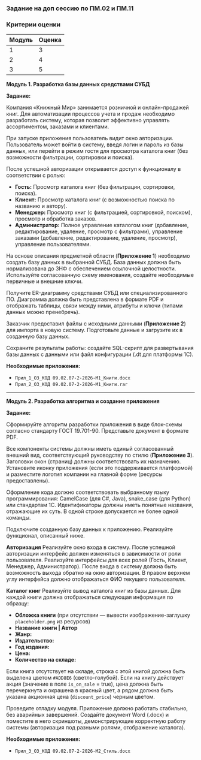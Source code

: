 ### **Задание на доп сессию по ПМ.02 и ПМ.11**

### Критерии оценки

| Модуль  | Оценка |
| -- | -- |
| 1  | 3  |
| 2  | 4  |
| 3  | 5  |



**Модуль 1. Разработка базы данных средствами СУБД**

**Задание:**

Компания «Книжный Мир» занимается розничной и онлайн-продажей книг. Для автоматизации процессов учета и продаж необходимо разработать систему, которая позволит эффективно управлять ассортиментом, заказами и клиентами.

При запуске приложения пользователь видит окно авторизации. Пользователь может войти в систему, введя логин и пароль из базы данных, или перейти в режим гостя для просмотра каталога книг (без возможности фильтрации, сортировки и поиска).

После успешной авторизации открывается доступ к функционалу в соответствии с ролью:
*   **Гость:** Просмотр каталога книг (без фильтрации, сортировки, поиска).
*   **Клиент:** Просмотр каталога книг (с возможностью поиска по названию и автору).
*   **Менеджер:** Просмотр книг (с фильтрацией, сортировкой, поиском), просмотр и обработка заказов.
*   **Администратор:** Полное управление каталогом книг (добавление, редактирование, удаление, просмотр с фильтрами), управление заказами (добавление, редактирование, удаление, просмотр), управление пользователями.

На основе описания предметной области (**Приложение 1**) необходимо создать базу данных в выбранной СУБД. База данных должна быть нормализована до 3НФ с обеспечением ссылочной целостности. Используйте согласованную схему именования, создайте необходимые первичные и внешние ключи.

Получите ER-диаграмму средствами СУБД или специализированного ПО. Диаграмма должна быть представлена в формате PDF и отображать таблицы, связи между ними, атрибуты и ключи (типами данных можно пренебречь).

Заказчик предоставил файлы с исходными данными (**Приложение 2**) для импорта в новую систему. Подготовьте данные и загрузите их в созданную базу данных.

Сохраните результаты работы: создайте SQL-скрипт для развертывания базы данных с данными или файл конфигурации (.dt для платформы 1С).

**Необходимые приложения:**
*   `Прил_1_ОЗ_КОД 09.02.07-2-2026-M1_Книги.docx`
*   `Прил_2_ОЗ_КОД 09.02.07-2-2026-M1_Книги.rar`

---

**Модуль 2. Разработка алгоритма и создание приложения**

**Задание:**

Сформируйте алгоритм разработки приложения в виде блок-схемы согласно стандарту ГОСТ 19.701-90. Представьте документ в формате PDF.

Все компоненты системы должны иметь единый согласованный внешний вид, соответствующий руководству по стилю (**Приложение 3**). Заголовки окон (страниц) должны соответствовать их назначению. Установите иконку приложения (если это поддерживается платформой) и разместите логотип компании на главной форме (ресурсы предоставлены).

Оформление кода должно соответствовать выбранному языку программирования: CamelCase (для C#, Java), snake_case (для Python) или стандартам 1С. Идентификаторы должны иметь понятные названия, отражающие их суть. В одной строке допускается не более одной команды.

Подключите созданную базу данных к приложению. Реализуйте функционал, описанный ниже.

**Авторизация**
Реализуйте окно входа в систему. После успешной авторизации интерфейс должен изменяться в зависимости от роли пользователя. Реализуйте интерфейсы для всех ролей (Гость, Клиент, Менеджер, Администратор). После входа в систему должна быть возможность выхода обратно на окно авторизации. В правом верхнем углу интерфейса должно отображаться ФИО текущего пользователя.

**Каталог книг**
Реализуйте вывод каталога книг из базы данных. Для каждой книги должна отображаться следующая информация по образцу:
*   **Обложка книги** (при отсутствии — вывести изображение-заглушку `placeholder.png` из ресурсов)
*   **Название книги | Автор**
*   **Жанр:**
*   **Издательство:**
*   **Год издания:**
*   **Цена:**
*   **Количество на складе:**

Если книга отсутствует на складе, строка с этой книгой должна быть выделена цветом `#ADD8E6` (светло-голубой). Если на книгу действует акция (значение в поле `is_on_sale` = true), цена должна быть перечеркнута и окрашена в красный цвет, а рядом должна быть указана акционная цена (`discount_price`) черным цветом.

Проведите отладку модуля. Приложение должно работать стабильно, без аварийных завершений. Создайте документ Word (.docx) и поместите в него скриншоты, демонстрирующие корректную работу системы (авторизация под разными ролями, отображение каталога).

**Необходимые приложения:**
*   `Прил_3_ОЗ_КОД 09.02.07-2-2026-M2_Стиль.docx`
